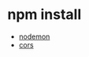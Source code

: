# npm install
* [nodemon](https://www.npmjs.com/package/nodemon)  
* [cors](https://www.npmjs.com/package/cors)    